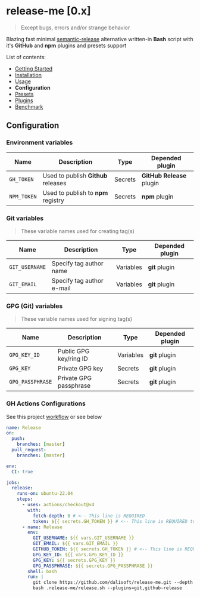 # release-me \[0.x\]

> Except bugs, errors and/or strange behavior

Blazing fast minimal [semantic-release](https://github.com/semantic-release/semantic-release) alternative written-in **Bash** script with it's **GitHub** and **npm** plugins and presets support

List of contents:

- [Getting Started](./GET_STARTED.md)
- [Installation](./INSTALLATION.md)
- [Usage](./USAGE.md)
- **Configuration**
- [Presets](./PRESETS.md)
- [Plugins](./PLUGINS.md)
- [Benchmark](./BENCHMARK.md)

## Configuration

### Environment variables

| Name        | Description                         | Type    | Depended plugin           |
| ----------- | ----------------------------------- | ------- | ------------------------- |
| `GH_TOKEN`  | Used to publish **Github** releases | Secrets | **GitHub Release** plugin |
| `NPM_TOKEN` | Used to publish to **npm** registry | Secrets | **npm** plugin            |

### Git variables

> These variable names used for creating tag(s)

| Name           | Description               | Type      | Depended plugin |
| -------------- | ------------------------- | --------- | --------------- |
| `GIT_USERNAME` | Specify tag author name   | Variables | **git** plugin  |
| `GIT_EMAIL`    | Specify tag author e-mail | Variables | **git** plugin  |

### GPG (Git) variables

> These variable names used for signing tag(s)

| Name             | Description            | Type      | Depended plugin |
| ---------------- | ---------------------- | --------- | --------------- |
| `GPG_KEY_ID`     | Public GPG key/ring ID | Variables | **git** plugin  |
| `GPG_KEY`        | Private GPG key        | Secrets   | **git** plugin  |
| `GPG_PASSPHRASE` | Private GPG passphrase | Secrets   | **git** plugin  |

### GH Actions Configurations

See this project [workflow](../.github/workflows/lint_release.yml) or see below

```yaml
name: Release
on:
  push:
    branches: [master]
  pull_request:
    branches: [master]

env:
  CI: true

jobs:
  release:
    runs-on: ubuntu-22.04
    steps:
      - uses: actions/checkout@v4
        with:
          fetch-depth: 0 # <-- This line is REQUIRED
          token: ${{ secrets.GH_TOKEN }} # <-- This line is REQUIRED too
      - name: Release
        env:
          GIT_USERNAME: ${{ vars.GIT_USERNAME }}
          GIT_EMAIL: ${{ vars.GIT_EMAIL }}
          GITHUB_TOKEN: ${{ secrets.GH_TOKEN }} # <-- This line is REQUIRED too
          GPG_KEY_ID: ${{ vars.GPG_KEY_ID }}
          GPG_KEY: ${{ secrets.GPG_KEY }}
          GPG_PASSPHRASE: ${{ secrets.GPG_PASSPHRASE }}
        shell: bash
        run: |
          git clone https://github.com/dalisoft/release-me.git --depth 1 .release-me
          bash .release-me/release.sh --plugins=git,github-release
```
